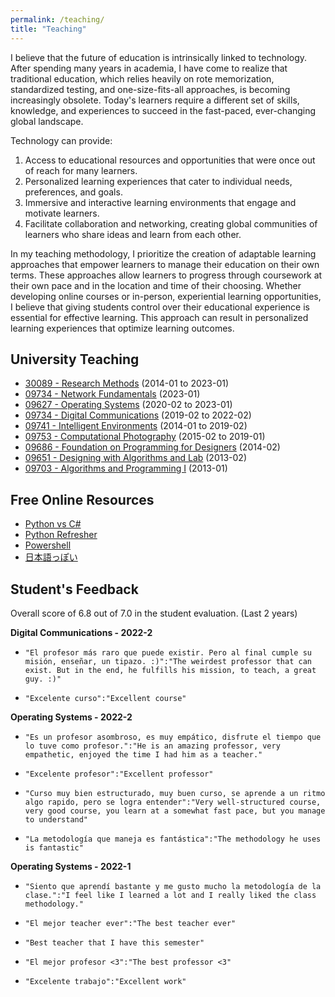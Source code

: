 ```yaml
---
permalink: /teaching/
title: "Teaching"
---
```

I believe that the future of education is intrinsically linked to technology. After spending many years in academia, 
I have come to realize that traditional education, which relies heavily on rote memorization, standardized testing, 
and one-size-fits-all approaches, is becoming increasingly obsolete. Today's learners require a 
different set of skills, knowledge, and experiences to succeed in the fast-paced, ever-changing global landscape.

Technology can provide:
1. Access to educational resources and opportunities that were once out of reach for many learners. 
2. Personalized learning experiences that cater to individual needs, preferences, and goals. 
3. Immersive and interactive learning environments that engage and motivate learners. 
4. Facilitate collaboration and networking, creating global communities of learners who share ideas and learn from each other.

In my teaching methodology, I prioritize the creation of adaptable learning approaches that empower learners to manage their education 
on their own terms. These approaches allow learners to progress through coursework at their own pace and in the location
and time of their choosing. Whether developing online courses or in-person, experiential learning opportunities, I believe 
that giving students control over their educational experience is essential for effective learning. 
This approach can result in personalized learning experiences that optimize learning outcomes.

## University Teaching

- [30089 - Research Methods](course_ResearchMethod.md)                  (2014-01 to 2023-01)
- [09734 - Network Fundamentals](course_NetFund.md)                     (2023-01)
- [09627 - Operating Systems](course_OS.md)                             (2020-02 to 2023-01)
- [09734 - Digital Communications](course_DigiCom.md)                   (2019-02 to 2022-02)
- [09741 - Intelligent Environments](course_IntEnv.md)                  (2014-01 to 2019-02)
- [09753 - Computational Photography](course_CompFoto.md)               (2015-02 to 2019-01)
- [09686 - Foundation on Programming for Designers](course_FPD.md) 	    (2014-02)
- [09651 - Designing with Algorithms and Lab](course_DAL.md)			(2013-02)
- [09703 - Algorithms and Programming I](course_APO1.md) 	            (2013-01)

## Free Online Resources

- [Python vs C#](res_Programming.md)
- [Python Refresher](../PythonRefresher/)
- [Powershell](../PowershellWeb/)
- [日本語っぽい](../NihongoPoi/)

## Student's Feedback 

Overall score of 6.8 out of 7.0 in the student evaluation. (Last 2 years)

**Digital Communications - 2022-2**
*     "El profesor más raro que puede existir. Pero al final cumple su misión, enseñar, un tipazo. :)":"The weirdest professor that can exist. But in the end, he fulfills his mission, to teach, a great guy. :)"
*     "Excelente curso":"Excellent course"

**Operating Systems - 2022-2**
*     "Es un profesor asombroso, es muy empático, disfrute el tiempo que lo tuve como profesor.":"He is an amazing professor, very empathetic, enjoyed the time I had him as a teacher." 
*     "Excelente profesor":"Excellent professor"
*     "Curso muy bien estructurado, muy buen curso, se aprende a un ritmo algo rapido, pero se logra entender":"Very well-structured course, very good course, you learn at a somewhat fast pace, but you manage to understand" 
*     "La metodología que maneja es fantástica":"The methodology he uses is fantastic"

**Operating Systems - 2022-1**
*     "Siento que aprendí bastante y me gusto mucho la metodología de la clase.":"I feel like I learned a lot and I really liked the class methodology."
*     "El mejor teacher ever":"The best teacher ever"
*     "Best teacher that I have this semester"
*     "El mejor profesor <3":"The best professor <3"
*     "Excelente trabajo":"Excellent work"